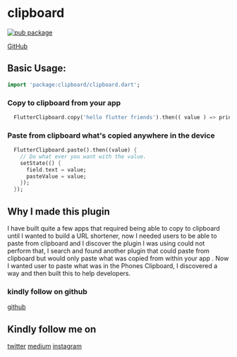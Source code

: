 # clipboard

[![pub package](https://img.shields.io/badge/0.1.2+6-brightgreen)](https://github.com/samuelezedi/flutter_clipboard)


[GitHub](https://github.com/samuelezedi/flutter_clipboard)


## Basic Usage:

```dart
import 'package:clipboard/clipboard.dart';
```

### Copy to clipboard from your app

```dart
  FlutterClipboard.copy('hello flutter friends').then(( value ) => print('copied'));
```

### Paste from clipboard what's copied anywhere in the device

```dart
  FlutterClipboard.paste().then((value) {
    // Do what ever you want with the value.
    setState(() {
      field.text = value;
      pasteValue = value;
    });
  });
```


## Why I made this plugin

I have built quite a few apps that required being able to copy to clipboard until I wanted to build a URL shortener,
now I needed users to be able to paste from clipboard and I discover the plugin I was using could not perform that, I
search and found another plugin that could paste from clipboard but would only paste what was copied from within your app
. Now I wanted user to paste what was in the Phones Clipboard, I discovered a way and then built this to help developers.
### kindly follow on github
[github](https://github.com/samuelezedi)

## Kindly follow me on
[twitter](https://twitter.com/samuelezedi)
[medium](https://medium.com/@samuelezedi)
[instagram](https://instagram.com/samuelezedi)